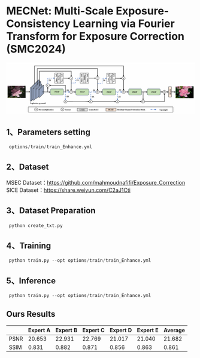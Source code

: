 # MECNet: Multi-Scale Exposure-Consistency Learning via Fourier Transform for Exposure Correction (SMC2024)

![](https://github.com/thisisqiaoqiao/MECNet/blob/main/MECNET_MSEC/img/img.png)

## 1、Parameters setting
```Python
 options/train/train_Enhance.yml
```
## 2、Dataset
MSEC Dataset：https://github.com/mahmoudnafifi/Exposure_Correction
  SICE Dataset：https://share.weiyun.com/C2aJ1Cti

## 3、Dataset Preparation
```Python
 python create_txt.py
```

## 4、Training
```Python
 python train.py --opt options/train/train_Enhance.yml
```

## 5、Inference
```Python
 python train.py --opt options/train/train_Enhance.yml
```

## Ours Results
|        | Expert A | Expert B | Expert C | Expert D | Expert E | Average |
|  ----  |  ----  | ----  |  ----  |  ----  |  ----  |  ----  |
| PSNR | 20.653 | 22.931 | 22.769 | 21.017 | 21.040 | 21.682 |
| SSIM | 0.831 | 0.882 | 0.871 | 0.856 | 0.863 | 0.861 |
